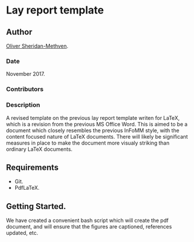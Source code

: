 # Lay report template

## Author

[Oliver Sheridan-Methven](mailto:oliver.sheridan-methven@maths.ox.ac.uk).

### Date

November 2017.

### Contributors


### Description

A revised template on the previous lay report template writen for LaTeX, 
which is a revision from the previous MS Office Word. This is aimed to be 
a document which closely resembles the previous InFoMM style, with the
content focused nature of LaTeX documents. There will likely be significant 
measures in place to make the document more visualy striking than ordinary
LaTeX documents. 

## Requirements

 * Git.
 * PdfLaTeX.

## Getting Started.

We have created a convenient bash script which will create the pdf
document, and will ensure that the figures are captioned, references
updated, etc. 
